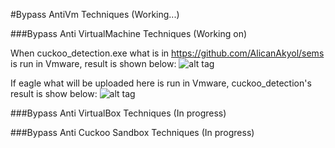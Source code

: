 
#Bypass AntiVm Techniques (Working...)

###Bypass Anti VirtualMachine Techniques (Working on)

When cuckoo_detection.exe what is in https://github.com/AlicanAkyol/sems is run in Vmware, result is shown below:
![alt tag](https://github.com/AlicanAkyol/sems/blob/master/vmware_normal.png)

If eagle what will be uploaded here is run in Vmware, cuckoo_detection's result is show below:
![alt tag](https://github.com/AlicanAkyol/eagle/blob/master/VmwareEagle.png)

###Bypass Anti VirtualBox Techniques (In progress)

###Bypass Anti Cuckoo Sandbox Techniques (In progress)

